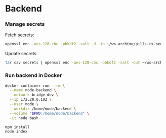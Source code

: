 # Backend

### Manage secrets
Fetch secrets:
```bash
openssl enc -aes-128-cbc -pbkdf2 -salt -d -in ~/ws-archive/pills-rx.secrets.tar.gz.enc | tar xzv
```
Update secrets:
```bash
tar czv secrets | openssl enc -aes-128-cbc -pbkdf2 -salt -out ~/ws-archive/pills-rx.secrets.tar.gz.enc
```

### Run backend in Docker
```bash
docker container run --rm \
  --name node-backend \
  --network bridge-dev \
  --ip 172.20.0.102 \
  --user node \
  --workdir /home/node/backend \
  --volume "$PWD:/home/node/backend" \
  -it node bash

npm install
node index
```

